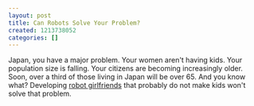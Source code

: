 ```yaml
---
layout: post
title: Can Robots Solve Your Problem?
created: 1213738052
categories: []
---
```

Japan, you have a major problem. Your women aren't having kids. Your population size is falling. Your citizens are becoming increasingly older. Soon, over a third of those living in Japan will be over 65. And you know what? Developing <a href="http://www.reuters.com/article/technologyNews/idUST8462420080617" rel="external">robot girlfriends</a> that probably do not make kids won't solve that problem.
